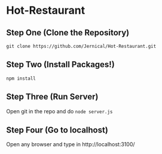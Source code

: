 # Hot-Restaurant

## Step One (Clone the Repository) ##

```
git clone https://github.com/Jernical/Hot-Restaurant.git
```
## Step Two (Install Packages!) ##

```
npm install
```

## Step Three (Run Server) ##
Open git in the repo and do ``node server.js``

## Step Four (Go to localhost) ##
Open any browser and type in http://localhost:3100/
